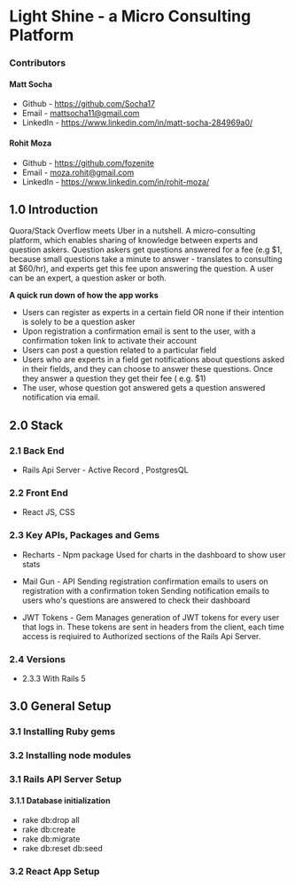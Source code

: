 # Light Shine - a Micro Consulting Platform

### Contributors
#### Matt Socha                                                       
 *   Github - https://github.com/Socha17
 *    Email - mattsocha11@gmail.com  
 * LinkedIn - https://www.linkedin.com/in/matt-socha-284969a0/ 

#### Rohit Moza
 *   Github - https://github.com/fozenite
 *    Email - moza.rohit@gmail.com 
 * LinkedIn - https://www.linkedin.com/in/rohit-moza/

## 1.0  Introduction
Quora/Stack Overflow meets Uber in a nutshell. A micro-consulting platform, which enables sharing of knowledge between experts and question askers. Question askers get questions answered for a fee (e.g $1, because small questions take a minute to answer - translates to consulting at $60/hr), and experts get this fee upon answering the question. A user can be an expert, a question asker or both. 

**A quick run down of how the app works**
  * Users can register as experts in a certain field OR none if their intention is solely to be a question asker
  * Upon registration a confirmation email is sent to the user, with a confirmation token link to activate their account
  * Users can post a question related to a particular field
  * Users who are experts in a field get notifications about questions asked in their fields, and they can choose to answer      these questions. Once they answer a question they get their fee ( e.g. $1)
  * The user, whose question got answered gets a question answered notification via email.  

## 2.0  Stack 

### 2.1  Back End 
  * Rails Api Server - Active Record , PostgresQL 
 
### 2.2  Front End
  * React JS, CSS 

### 2.3  Key APIs, Packages and Gems
  *  Recharts - Npm package
     Used for charts in the dashboard to show user stats  
  
  *  Mail Gun - API 
     Sending registration confirmation emails to users on registration with a confirmation token
     Sending notification emails to users who's questions are answered to check their dashboard 
     
  *  JWT Tokens - Gem
     Manages generation of JWT tokens for every user that logs in. These tokens are sent in headers from the client, each    time access is reqiuired to Authorized sections of the Rails Api Server.
     
     
  
### 2.4  Versions
  *  2.3.3 With Rails 5  
  
## 3.0  General Setup

### 3.1 Installing Ruby gems


### 3.2 Installing node modules


 
### 3.1  Rails API Server Setup

#### 3.1.1  Database initialization
- rake db:drop all
- rake db:create
- rake db:migrate
- rake db:reset db:seed
   
### 3.2  React App Setup


